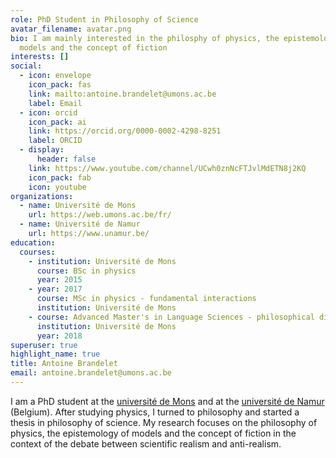 ```yaml
---
role: PhD Student in Philosophy of Science
avatar_filename: avatar.png
bio: I am mainly interested in the philosphy of physics, the epistemology of
  models and the concept of fiction
interests: []
social:
  - icon: envelope
    icon_pack: fas
    link: mailto:antoine.brandelet@umons.ac.be
    label: Email
  - icon: orcid
    icon_pack: ai
    link: https://orcid.org/0000-0002-4298-8251
    label: ORCID
  - display:
      header: false
    link: https://www.youtube.com/channel/UCwh0znNcFTJvlMdETN8j2KQ
    icon_pack: fab
    icon: youtube
organizations:
  - name: Université de Mons
    url: https://web.umons.ac.be/fr/
  - name: Université de Namur
    url: https://www.unamur.be/
education:
  courses:
    - institution: Université de Mons
      course: BSc in physics
      year: 2015
    - year: 2017
      course: MSc in physics - fundamental interactions
      institution: Université de Mons
    - course: Advanced Master's in Language Sciences - philosophical discourse
      institution: Université de Mons
      year: 2018
superuser: true
highlight_name: true
title: Antoine Brandelet
email: antoine.brandelet@umons.ac.be
---
```

I am a PhD student at the [université de Mons](https://web.umons.ac.be/fr/) and at the [université de Namur](https://www.unamur.be/) (Belgium). After studying physics, I turned to philosophy and started a thesis in philosophy of science. My research focuses on the philosophy of physics, the epistemology of models and the concept of fiction in the context of the debate between scientific realism and anti-realism.
